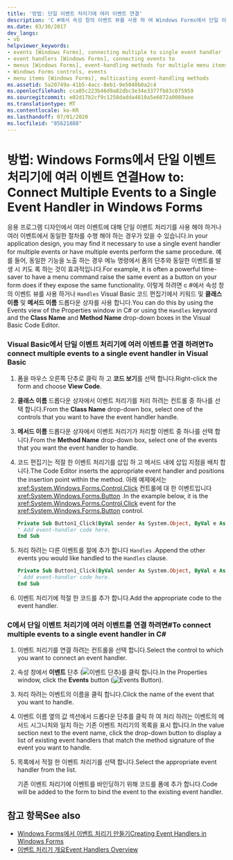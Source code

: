 ```yaml
---
title: '방법: 단일 이벤트 처리기에 여러 이벤트 연결'
description: 'C #에서 속성 창의 이벤트 뷰를 사용 하 여 Windows Forms에서 단일 이벤트 처리기에 여러 이벤트를 연결 하는 방법에 대해 알아봅니다.'
ms.date: 03/30/2017
dev_langs:
- vb
helpviewer_keywords:
- events [Windows Forms], connecting multiple to single event handler
- event handlers [Windows Forms], connecting events to
- menus [Windows Forms], event-handling methods for multiple menu items
- Windows Forms controls, events
- menu items [Windows Forms], multicasting event-handling methods
ms.assetid: 5a20749a-41b5-4acc-8eb1-9e5040b0a2c4
ms.openlocfilehash: cca85c223b46d9a82dbc3e34e3377fb83c075959
ms.sourcegitcommit: e02d17b2cf9c1258dadda4810a5e6072a0089aee
ms.translationtype: MT
ms.contentlocale: ko-KR
ms.lasthandoff: 07/01/2020
ms.locfileid: "85621888"
---
```

# <a name="how-to-connect-multiple-events-to-a-single-event-handler-in-windows-forms"></a><span data-ttu-id="a138f-103">방법: Windows Forms에서 단일 이벤트 처리기에 여러 이벤트 연결</span><span class="sxs-lookup"><span data-stu-id="a138f-103">How to: Connect Multiple Events to a Single Event Handler in Windows Forms</span></span>
<span data-ttu-id="a138f-104">응용 프로그램 디자인에서 여러 이벤트에 대해 단일 이벤트 처리기를 사용 해야 하거나 여러 이벤트에서 동일한 절차를 수행 해야 하는 경우가 있을 수 있습니다.</span><span class="sxs-lookup"><span data-stu-id="a138f-104">In your application design, you may find it necessary to use a single event handler for multiple events or have multiple events perform the same procedure.</span></span> <span data-ttu-id="a138f-105">예를 들어, 동일한 기능을 노출 하는 경우 메뉴 명령에서 폼의 단추와 동일한 이벤트를 발생 시 키도 록 하는 것이 효과적입니다.</span><span class="sxs-lookup"><span data-stu-id="a138f-105">For example, it is often a powerful time-saver to have a menu command raise the same event as a button on your form does if they expose the same functionality.</span></span> <span data-ttu-id="a138f-106">이렇게 하려면 c #에서 속성 창의 이벤트 뷰를 사용 하거나 `Handles` Visual Basic 코드 편집기에서 키워드 및 **클래스 이름** 및 **메서드 이름** 드롭다운 상자를 사용 합니다.</span><span class="sxs-lookup"><span data-stu-id="a138f-106">You can do this by using the Events view of the Properties window in C# or using the `Handles` keyword and the **Class Name** and **Method Name** drop-down boxes in the Visual Basic Code Editor.</span></span>  
  
### <a name="to-connect-multiple-events-to-a-single-event-handler-in-visual-basic"></a><span data-ttu-id="a138f-107">Visual Basic에서 단일 이벤트 처리기에 여러 이벤트를 연결 하려면</span><span class="sxs-lookup"><span data-stu-id="a138f-107">To connect multiple events to a single event handler in Visual Basic</span></span>  
  
1. <span data-ttu-id="a138f-108">폼을 마우스 오른쪽 단추로 클릭 하 고 **코드 보기**를 선택 합니다.</span><span class="sxs-lookup"><span data-stu-id="a138f-108">Right-click the form and choose **View Code**.</span></span>  
  
2. <span data-ttu-id="a138f-109">**클래스 이름** 드롭다운 상자에서 이벤트 처리기를 처리 하려는 컨트롤 중 하나를 선택 합니다.</span><span class="sxs-lookup"><span data-stu-id="a138f-109">From the **Class Name** drop-down box, select one of the controls that you want to have the event handler handle.</span></span>  
  
3. <span data-ttu-id="a138f-110">**메서드 이름** 드롭다운 상자에서 이벤트 처리기가 처리할 이벤트 중 하나를 선택 합니다.</span><span class="sxs-lookup"><span data-stu-id="a138f-110">From the **Method Name** drop-down box, select one of the events that you want the event handler to handle.</span></span>  
  
4. <span data-ttu-id="a138f-111">코드 편집기는 적절 한 이벤트 처리기를 삽입 하 고 메서드 내에 삽입 지점을 배치 합니다.</span><span class="sxs-lookup"><span data-stu-id="a138f-111">The Code Editor inserts the appropriate event handler and positions the insertion point within the method.</span></span> <span data-ttu-id="a138f-112">아래 예제에서는 <xref:System.Windows.Forms.Control.Click> 컨트롤에 대 한 이벤트입니다 <xref:System.Windows.Forms.Button> .</span><span class="sxs-lookup"><span data-stu-id="a138f-112">In the example below, it is the <xref:System.Windows.Forms.Control.Click> event for the <xref:System.Windows.Forms.Button> control.</span></span>  
  
    ```vb  
    Private Sub Button1_Click(ByVal sender As System.Object, ByVal e As System.EventArgs) Handles Button1.Click  
    ' Add event-handler code here.  
    End Sub  
    ```  
  
5. <span data-ttu-id="a138f-113">처리 하려는 다른 이벤트를 절에 추가 합니다 `Handles` .</span><span class="sxs-lookup"><span data-stu-id="a138f-113">Append the other events you would like handled to the `Handles` clause.</span></span>  
  
    ```vb  
    Private Sub Button1_Click(ByVal sender As System.Object, ByVal e As System.EventArgs) Handles Button1.Click, Button2.Click  
    ' Add event-handler code here.  
    End Sub  
    ```  
  
6. <span data-ttu-id="a138f-114">이벤트 처리기에 적절 한 코드를 추가 합니다.</span><span class="sxs-lookup"><span data-stu-id="a138f-114">Add the appropriate code to the event handler.</span></span>  
  
### <a name="to-connect-multiple-events-to-a-single-event-handler-in-c"></a><span data-ttu-id="a138f-115">C에서 단일 이벤트 처리기에 여러 이벤트를 연결 하려면\#</span><span class="sxs-lookup"><span data-stu-id="a138f-115">To connect multiple events to a single event handler in C\#</span></span>
  
1. <span data-ttu-id="a138f-116">이벤트 처리기를 연결 하려는 컨트롤을 선택 합니다.</span><span class="sxs-lookup"><span data-stu-id="a138f-116">Select the control to which you want to connect an event handler.</span></span>  
  
2. <span data-ttu-id="a138f-117">속성 창에서 **이벤트** 단추 (![이벤트 단추](./media/vxeventsbutton-propertieswindow.png "vxEventsButton_PropertiesWindow"))를 클릭 합니다.</span><span class="sxs-lookup"><span data-stu-id="a138f-117">In the Properties window, click the **Events** button (![Events Button](./media/vxeventsbutton-propertieswindow.png "vxEventsButton_PropertiesWindow")).</span></span>  
  
3. <span data-ttu-id="a138f-118">처리 하려는 이벤트의 이름을 클릭 합니다.</span><span class="sxs-lookup"><span data-stu-id="a138f-118">Click the name of the event that you want to handle.</span></span>  
  
4. <span data-ttu-id="a138f-119">이벤트 이름 옆의 값 섹션에서 드롭다운 단추를 클릭 하 여 처리 하려는 이벤트의 메서드 시그니처와 일치 하는 기존 이벤트 처리기의 목록을 표시 합니다.</span><span class="sxs-lookup"><span data-stu-id="a138f-119">In the value section next to the event name, click the drop-down button to display a list of existing event handlers that match the method signature of the event you want to handle.</span></span>  
  
5. <span data-ttu-id="a138f-120">목록에서 적절 한 이벤트 처리기를 선택 합니다.</span><span class="sxs-lookup"><span data-stu-id="a138f-120">Select the appropriate event handler from the list.</span></span>  
  
     <span data-ttu-id="a138f-121">기존 이벤트 처리기에 이벤트를 바인딩하기 위해 코드를 폼에 추가 합니다.</span><span class="sxs-lookup"><span data-stu-id="a138f-121">Code will be added to the form to bind the event to the existing event handler.</span></span>  
  
## <a name="see-also"></a><span data-ttu-id="a138f-122">참고 항목</span><span class="sxs-lookup"><span data-stu-id="a138f-122">See also</span></span>

- [<span data-ttu-id="a138f-123">Windows Forms에서 이벤트 처리기 만들기</span><span class="sxs-lookup"><span data-stu-id="a138f-123">Creating Event Handlers in Windows Forms</span></span>](creating-event-handlers-in-windows-forms.md)
- [<span data-ttu-id="a138f-124">이벤트 처리기 개요</span><span class="sxs-lookup"><span data-stu-id="a138f-124">Event Handlers Overview</span></span>](event-handlers-overview-windows-forms.md)
